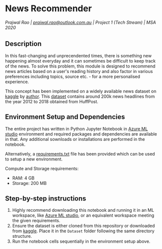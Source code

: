 # News Recommender

###### Prajwal Rao | prajwal.rao@outlook.com.au | Project 1 (Tech Stream) | MSA 2020

## Description
In this fast-changing and unprecendented times, there is something new happening almost everyday and it can sometimes be difficult to keep track of the news. To solve this problem, this module is designed to recommend news articles based on a user's reading history and also factor in various preferences including topics, source etc. - for a more personalised experience.

This concept has been implemented on a widely available news dataset on [kaggle](https://www.kaggle.com/rmisra/news-category-dataset) by [author](https://rishabhmisra.github.io/publications/). This [dataset](https://www.kaggle.com/rmisra/news-category-dataset) contains around 200k news headlines from the year 2012 to 2018 obtained from HuffPost. 

## Environment Setup and Dependencies

The entire project has written in Python Jupyter Notebook in [Azure ML studio](https://ml.azure.com/#) environment and required packages and dependencies are available in that. Any additional sownloads or installations are performed in the notebook.

Alternatively, a [requirements.txt](../blob/master/requirements.txt) file has been provided which can be used to setup a new environment.

Compute and Storage requirements:
- RAM: 4 GB
- Storage: 200 MB

## Step-by-step instructions
1. Highly recommend downloading this notebook and running it in an ML workspace, like [Azure ML studio](https://ml.azure.com/#), or an equivalent workspace meeting the given requirements.
2. Ensure the dataset is either cloned from this repository or downloaded from [kaggle](https://www.kaggle.com/rmisra/news-category-dataset). Place it in the `Dataset` folder following the same directory structure.
3. Run the notebook cells sequentially in the environment setup above.
